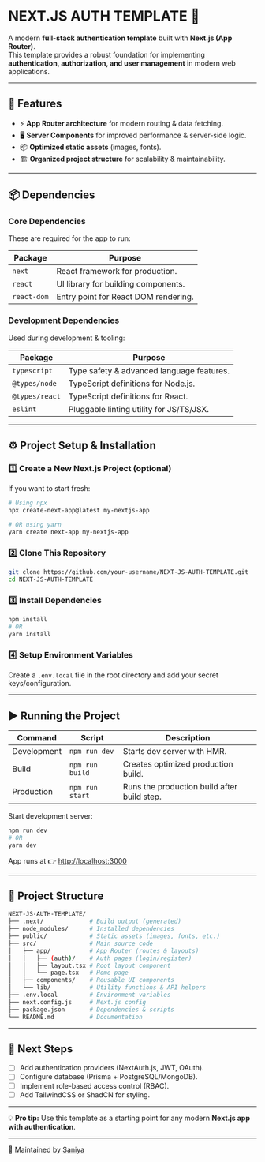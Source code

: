 # NEXT.JS AUTH TEMPLATE 🔐

A modern **full-stack authentication template** built with **Next.js (App Router)**.  
This template provides a robust foundation for implementing **authentication, authorization, and user management** in modern web applications.

---

## 🚀 Features
- ⚡ **App Router architecture** for modern routing & data fetching.  
- 🖥️ **Server Components** for improved performance & server-side logic.  
- 📦 **Optimized static assets** (images, fonts).  
- 🏗️ **Organized project structure** for scalability & maintainability.  

---

## 📦 Dependencies

### Core Dependencies
These are required for the app to run:

| Package    | Purpose                                      |
|------------|----------------------------------------------|
| `next`     | React framework for production.              |
| `react`    | UI library for building components.          |
| `react-dom`| Entry point for React DOM rendering.         |

### Development Dependencies
Used during development & tooling:

| Package        | Purpose                                     |
|----------------|---------------------------------------------|
| `typescript`   | Type safety & advanced language features.   |
| `@types/node`  | TypeScript definitions for Node.js.         |
| `@types/react` | TypeScript definitions for React.           |
| `eslint`       | Pluggable linting utility for JS/TS/JSX.    |

---

## ⚙️ Project Setup & Installation

### 1️⃣ Create a New Next.js Project (optional)
If you want to start fresh:
```bash
# Using npx
npx create-next-app@latest my-nextjs-app

# OR using yarn
yarn create next-app my-nextjs-app
```

### 2️⃣ Clone This Repository
```bash
git clone https://github.com/your-username/NEXT-JS-AUTH-TEMPLATE.git
cd NEXT-JS-AUTH-TEMPLATE
```

### 3️⃣ Install Dependencies
```bash
npm install
# OR
yarn install
```

### 4️⃣ Setup Environment Variables
Create a `.env.local` file in the root directory and add your secret keys/configuration.

---

## ▶️ Running the Project

| Command          | Script           | Description                                 |
|------------------|------------------|---------------------------------------------|
| Development      | `npm run dev`    | Starts dev server with HMR.                 |
| Build            | `npm run build`  | Creates optimized production build.         |
| Production       | `npm run start`  | Runs the production build after build step. |

Start development server:
```bash
npm run dev
# OR
yarn dev
```
App runs at 👉 [http://localhost:3000](http://localhost:3000)

---

## 📂 Project Structure

```bash
NEXT-JS-AUTH-TEMPLATE/
├── .next/             # Build output (generated)
├── node_modules/      # Installed dependencies
├── public/            # Static assets (images, fonts, etc.)
├── src/               # Main source code
│   ├── app/           # App Router (routes & layouts)
│   │   ├── (auth)/    # Auth pages (login/register)
│   │   ├── layout.tsx # Root layout component
│   │   └── page.tsx   # Home page
│   ├── components/    # Reusable UI components
│   └── lib/           # Utility functions & API helpers
├── .env.local         # Environment variables
├── next.config.js     # Next.js config
├── package.json       # Dependencies & scripts
└── README.md          # Documentation
```

---

## 🌟 Next Steps
- [ ] Add authentication providers (NextAuth.js, JWT, OAuth).  
- [ ] Configure database (Prisma + PostgreSQL/MongoDB).  
- [ ] Implement role-based access control (RBAC).  
- [ ] Add TailwindCSS or ShadCN for styling.  

---

💡 **Pro tip:** Use this template as a starting point for any modern **Next.js app with authentication**.  

---
📌 Maintained by [Saniya](https://github.com/Saniya2229)
